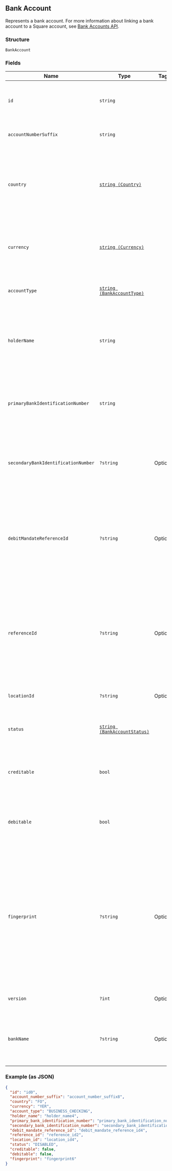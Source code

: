 ## Bank Account

Represents a bank account. For more information about
linking a bank account to a Square account, see
[Bank Accounts API](https://developer.squareup.com/docs/docs/bank-accounts-api).

### Structure

`BankAccount`

### Fields

| Name | Type | Tags | Description | Getter | Setter |
|  --- | --- | --- | --- | --- | --- |
| `id` | `string` |  | The unique, Square-issued identifier for the bank account. | getId(): string | setId(string id): void |
| `accountNumberSuffix` | `string` |  | The last few digits of the account number. | getAccountNumberSuffix(): string | setAccountNumberSuffix(string accountNumberSuffix): void |
| `country` | [`string (Country)`](/doc/models/country.md) |  | Indicates the country associated with another entity, such as a business.<br>Values are in [ISO 3166-1-alpha-2 format](http://www.iso.org/iso/home/standards/country_codes.htm). | getCountry(): string | setCountry(string country): void |
| `currency` | [`string (Currency)`](/doc/models/currency.md) |  | Indicates the associated currency for an amount of money. Values correspond<br>to [ISO 4217](https://wikipedia.org/wiki/ISO_4217). | getCurrency(): string | setCurrency(string currency): void |
| `accountType` | [`string (BankAccountType)`](/doc/models/bank-account-type.md) |  | Indicates the financial purpose of the bank account. | getAccountType(): string | setAccountType(string accountType): void |
| `holderName` | `string` |  | Name of the account holder. This name must match the name<br>on the targeted bank account record. | getHolderName(): string | setHolderName(string holderName): void |
| `primaryBankIdentificationNumber` | `string` |  | Primary identifier for the bank. For more information, see<br>[Bank Accounts API](https://developer.squareup.com/docs/docs/bank-accounts-api). | getPrimaryBankIdentificationNumber(): string | setPrimaryBankIdentificationNumber(string primaryBankIdentificationNumber): void |
| `secondaryBankIdentificationNumber` | `?string` | Optional | Secondary identifier for the bank. For more information, see<br>[Bank Accounts API](https://developer.squareup.com/docs/docs/bank-accounts-api). | getSecondaryBankIdentificationNumber(): ?string | setSecondaryBankIdentificationNumber(?string secondaryBankIdentificationNumber): void |
| `debitMandateReferenceId` | `?string` | Optional | Reference identifier that will be displayed to UK bank account owners<br>when collecting direct debit authorization. Only required for UK bank accounts. | getDebitMandateReferenceId(): ?string | setDebitMandateReferenceId(?string debitMandateReferenceId): void |
| `referenceId` | `?string` | Optional | Client-provided identifier for linking the banking account to an entity<br>in a third-party system (for example, a bank account number or a user identifier). | getReferenceId(): ?string | setReferenceId(?string referenceId): void |
| `locationId` | `?string` | Optional | The location to which the bank account belongs. | getLocationId(): ?string | setLocationId(?string locationId): void |
| `status` | [`string (BankAccountStatus)`](/doc/models/bank-account-status.md) |  | Indicates the current verification status of a `BankAccount` object. | getStatus(): string | setStatus(string status): void |
| `creditable` | `bool` |  | Indicates whether it is possible for Square to send money to this bank account. | getCreditable(): bool | setCreditable(bool creditable): void |
| `debitable` | `bool` |  | Indicates whether it is possible for Square to take money from this<br>bank account. | getDebitable(): bool | setDebitable(bool debitable): void |
| `fingerprint` | `?string` | Optional | A Square-assigned, unique identifier for the bank account based on the<br>account information. The account fingerprint can be used to compare account<br>entries and determine if the they represent the same real-world bank account. | getFingerprint(): ?string | setFingerprint(?string fingerprint): void |
| `version` | `?int` | Optional | The current version of the `BankAccount`. | getVersion(): ?int | setVersion(?int version): void |
| `bankName` | `?string` | Optional | Read only. Name of actual financial institution.<br>For example "Bank of America". | getBankName(): ?string | setBankName(?string bankName): void |

### Example (as JSON)

```json
{
  "id": "id0",
  "account_number_suffix": "account_number_suffix8",
  "country": "FO",
  "currency": "YER",
  "account_type": "BUSINESS_CHECKING",
  "holder_name": "holder_name4",
  "primary_bank_identification_number": "primary_bank_identification_number8",
  "secondary_bank_identification_number": "secondary_bank_identification_number0",
  "debit_mandate_reference_id": "debit_mandate_reference_id4",
  "reference_id": "reference_id2",
  "location_id": "location_id4",
  "status": "DISABLED",
  "creditable": false,
  "debitable": false,
  "fingerprint": "fingerprint6"
}
```


